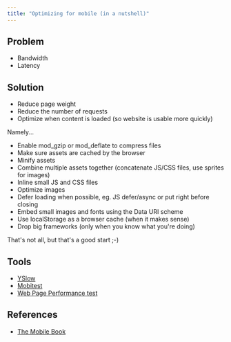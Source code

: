 ```yaml
---
title: "Optimizing for mobile (in a nutshell)"
---
```


Problem
-------

* Bandwidth
* Latency

Solution
--------

* Reduce page weight
* Reduce the number of requests
* Optimize when content is loaded (so website is usable more quickly)

Namely...

* Enable mod_gzip or mod_deflate to compress files
* Make sure assets are cached by the browser
* Minify assets
* Combine multiple assets together (concatenate JS/CSS files, use sprites for images)
* Inline small JS and CSS files
* Optimize images
* Defer loading when possible, eg. JS defer/async or put right before closing </body>
* Embed small images and fonts using the Data URI scheme
* Use localStorage as a browser cache (when it makes sense)
* Drop big frameworks (only when you know what you're doing)

That's not all, but that's a good start ;-)

Tools
-----

* [YSlow](http://yslow.org/)
* [Mobitest](http://mobitest.akamai.com/)
* [Web Page Performance test](http://www.webpagetest.org/)

References
----------

* [The Mobile Book](https://shop.smashingmagazine.com/products/the-mobile-book-deluxe-bundle)
